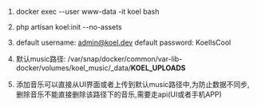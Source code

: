 1. docker exec --user www-data -it koel bash

2. php artisan koel:init --no-assets

3. default username: admin@koel.dev
   default password: KoelIsCool

4. 默认music路径:  /var/snap/docker/common/var-lib-docker/volumes/koel_music/_data/__KOEL_UPLOADS__

5. 添加音乐可以直接从UI界面或者上传到默认music路径中,为防止数据不同步,删除音乐不能直接删除该路径下的音乐,需要走api(UI或者手机APP)
